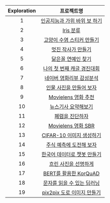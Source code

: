 | Exploration | 프로젝트명 |
|:-:| :---: |
| 1 | [인공지능과 가위 바위 보 하기](E01_RockPaperScissor/[E-01]RockPaperScissor.ipynb) |
| 2 | [lris 분류](E02_DataSet/[E-02]load_breast_cancer.ipynb) |
| 3 | [고양이 수염 스티커 만들기](E03_MakeSticker/MakeStickerImgae.ipynb) |
| 4 | [멋진 작사가 만들기](E04_MakeLyricist/MakeLyricist.ipynb) |
| 5 | [닮은꼴 연예인 찾기](https://nbviewer.jupyter.org/github/kwansu/AIFFEL_LMS/blob/master/E05_FindSimilarCelebrities/FindSimilarCelebritie2.ipynb) |
| 6 | [나의 첫 번째 캐글 경진대회](E06_FirstKaggle/FirstKaggle.ipynb) |
| 7 | [네이버 영화리뷰 감성분석](E07_AnalysisNaverMovieReviews/%5BE-07%5DAnalysisNaverMovieReviews.ipynb) |
| 8 | [인물 사진을 만들어 보자](E08_MakePortrait/%5BE-08%5DMakePortrait.ipynb) |
| 9 | [Movielens 영화 추천](E09_MovielensRecommendation/%5BE-09%5DMovielensRecommendation.ipynb) |
| 10 | [뉴스기사 요약해보기](E10_SummarizeNewsArticles/%5BE-10%5DSummarizeNewsArticles.ipynb) |
| 11 | [폐렴을 진단하자](E11_PneumoniaDiaqnosis/%5BE-11%5DPneumoniaDiaqnosis.ipynb) |
| 12 | [Movielens 영화 SBR](E12_MovielensMovieSBR/%5BE-12%5DMovielensMovieSBR.ipynb) |
| 13 | [CIFAR-10 이미지 생성하기](E13_MakeCIFAR-10Image/%5BE-13%5DMakeCIFAR-10Image.ipynb) |
| 14 | [주식 예측에 도전해 보자](E14_StockPricePrediction/%5BE14%5DStockPricePrediction.ipynb) |
| 15 | [한국어 데이터로 챗봇 만들기](E15_Transformer_KereanChatbot/%5BE-15%5DMakeKoreanChatbot.ipynb) |
| 16 | [흐린 사진을 선명하게](E16_SuperResolutionGAN/%5BE-16%5DSuperResolutionGAN.ipynb) |
| 17 | [BERT를 활용한 KorQuAD](E17_KorQuAD-BERT/%5BE-17%5DKorQuAD_BERT.ipynb) |
| 18 | [문자를 읽을 수 있는 딥러닝](E18_OpticalCharacterRecognition/%5BE-18%5DOCR.ipynb) |
| 19 | [pix2pix 도로 이미지 만들기](E19_SegmentationMap/%5BE-19%5DPix2Pix.ipynb) |